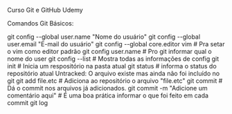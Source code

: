 Curso Git e GitHub Udemy

Comandos Git Básicos:

git config --global user.name "Nome do usuário"
git config --global user.email "E-mail do usuário"
git config --global core.editor vim # Pra setar o vim como editor padrão
git config user.name # Pro git informar qual o nome do user
git config --list # Mostra todas as informações de config
git init # Inicia um respositório na pasta atual
git status # informa o status do repositório atual
	Untracked: O arquivo existe mas ainda não foi incluído no git
git add file.etc # Adiciona ao repositório o arquivo "file.etc"
git commit # Dá o commit nos arquivos já adicionados.
git commit -m "Adicione um comentário aqui"
	# É uma boa prática informar o que foi feito em cada commit
git log
